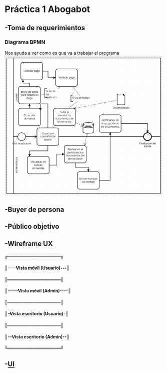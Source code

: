 # Práctica 1 Abogabot 


## -Toma de requerimientos 
### Diagrama BPMN
Nos ayuda a ver como es que va a trabajar el programa
![Image Text](/Practica%201/Recursos/Toma%20de%20requerimientos/Diagrama.jpg)
   
## -Buyer de persona
## -Público objetivo
## -Wireframe UX
#### ╔═════════════════╗
#### ║----Vista móvil (Usuario)---║
#### ╠═════════════════╣
#### ║-----Vista móvil (Admin)----║
#### ╠═════════════════╣
#### ║-Vista escritorio (Usuario)-║
#### ╠═════════════════╣
#### ║--Vista escritorio (Admin)--║
#### ╚═════════════════╝

## -[UI](https://www.figma.com/file/NFV30enb6A0a1VDAuxONsP/Ui-Pr%C3%A1ctica-1?node-id=0%3A1)
